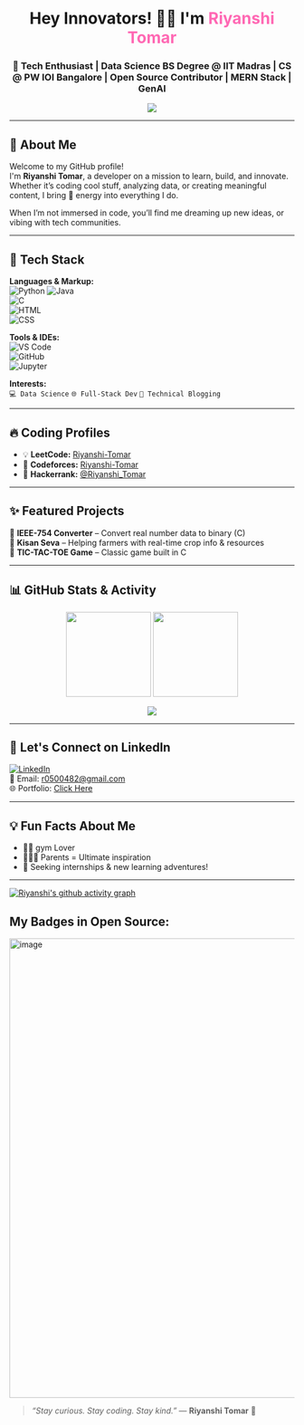 <h1 align="center">Hey Innovators! 👩‍💻 I'm <span style="color:#FF69B4;">Riyanshi Tomar</span></h1>
<h3 align="center">🌈 Tech Enthusiast | Data Science BS Degree @ IIT Madras | CS @ PW IOI Bangalore | Open Source Contributor | MERN Stack | GenAI</h3>

<p align="center">
  <img src="https://readme-typing-svg.herokuapp.com/?lines=Passionate+Learner;Full-Stack+Explorer;Loves+to+Code+and+Create!&center=true&width=500&height=45">
</p>

---

## 🌟 About Me

Welcome to my GitHub profile!  
I'm **Riyanshi Tomar**, a developer on a mission to learn, build, and innovate. Whether it’s coding cool stuff, analyzing data, or creating meaningful content, I bring 💯 energy into everything I do.

When I’m not immersed in code, you’ll find me dreaming up new ideas, or vibing with tech communities.

---

## 🧰 Tech Stack

**Languages & Markup:**  
![Python](https://img.shields.io/badge/-Python-333333?style=flat&logo=python&logoColor=yellow) 
![Java](https://img.shields.io/badge/-Java-333333?style=flat&logo=java&logoColor=orange)  
![C](https://img.shields.io/badge/-C-333333?style=flat&logo=c&logoColor=white)  
![HTML](https://img.shields.io/badge/-HTML5-333333?style=flat&logo=html5&logoColor=orange)  
![CSS](https://img.shields.io/badge/-CSS3-333333?style=flat&logo=css3&logoColor=blue)

**Tools & IDEs:**  
![VS Code](https://img.shields.io/badge/-VSCode-333333?style=flat&logo=visualstudiocode&logoColor=007ACC)  
![GitHub](https://img.shields.io/badge/-GitHub-333333?style=flat&logo=github&logoColor=white)  
![Jupyter](https://img.shields.io/badge/-Jupyter-333333?style=flat&logo=jupyter&logoColor=orange)

**Interests:**  
`💻 Data Science` `🌐 Full-Stack Dev` `📝 Technical Blogging`

---

## 🔥 Coding Profiles

- 💡 **LeetCode:** [Riyanshi-Tomar](https://leetcode.com/u/Riyanshi-Tom)   
- 📘 **Codeforces:** [Riyanshi-Tomar](https://codeforces.com/profile/Riyanshi-Toma)  
- 🧮 **Hackerrank:** [@Riyanshi_Tomar](https://www.hackerrank.com/profile/Riyanshi_Toma)  


---

## ✨ Featured Projects

🔶 **IEEE-754 Converter** – Convert real number data to binary (C)  
🔶 **Kisan Seva** – Helping farmers with real-time crop info & resources  
🔶 **TIC-TAC-TOE Game** – Classic game built in C  

---

## 📊 GitHub Stats & Activity

<p align="center">
  <img src="https://github-readme-stats.vercel.app/api?username=RiyanshiTomar&show_icons=true&theme=radical" height="150"/>
  <img src="https://github-readme-stats.vercel.app/api/top-langs/?username=RiyanshiTomar&layout=compact&theme=radical" height="150"/>
</p>

<p align="center">
  <img src="https://github-readme-streak-stats.herokuapp.com/?user=RiyanshiTomar&theme=radical" />
</p>

---

## 💌 Let's Connect on LinkedIn

[![LinkedIn](https://img.shields.io/badge/-LinkedIn-blue?style=flat-square&logo=Linkedin&logoColor=white&link=https://linkedin.com/in/)](https://www.linkedin.com/in/riyanshi-tomar-808ab7318/)  
📧 Email: [r0500482@gmail.com](mailto:r0500482@gmail.com)  
🌐 Portfolio: [Click Here](https://github.com/RiyanshiTomar/github-portfolio/blob/master/Portfolionew.html)

---

## 💡 Fun Facts About Me

- 🧘‍♀️ gym Lover
- 👨‍👩‍👧 Parents = Ultimate inspiration  
- 🚀 Seeking internships & new learning adventures!

---
[![Riyanshi's github activity graph](https://github-readme-activity-graph.vercel.app/graph?username=RiyanshiTomar&bg_color=050505&color=11e83c&line=3fff0a&point=6fff5c&area=true&hide_border=true)](https://github.com/ashutosh00710/github-readme-activity-graph)

## My Badges in Open Source:
<img width="1828" height="812" alt="image" src="https://github.com/user-attachments/assets/91bfd1fa-7864-4a18-b69c-4b1c5c52d310" />



> _“Stay curious. Stay coding. Stay kind.”_ 
> — **Riyanshi Tomar** 💜
